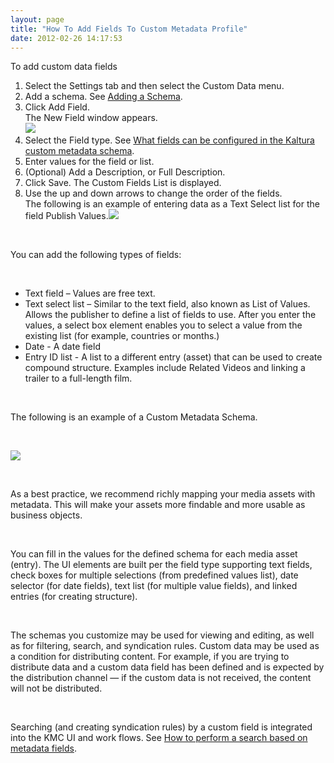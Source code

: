 ```yaml
---
layout: page
title: "How To Add Fields To Custom Metadata Profile"
date: 2012-02-26 14:17:53
---
```


<p class="mce-procedure">
  To add custom data fields
</p>

1.  Select the Settings tab and then select the Custom Data menu.
2.  Add a schema. See <a href="https://knowledge.kaltura.com/node/346" target="_blank">Adding a Schema</a>.
3.  Click Add Field.  
    The New Field window appears.<span style="font-size: small;"><br /><img src="{{site.url}}/assets/293">
4.  Select the Field type. See [What fields can be configured in the Kaltura custom metadata schema][1].
5.  Enter values for the field or list.
6.  (Optional) Add a Description, or Full Description.
7.  Click Save. The Custom Fields List is displayed.
8.  Use the up and down arrows to change the order of the fields.<span style="font-size: small;"><br /></span>The following is an example of entering data as a Text Select list for the field Publish Values.<img src="{{site.url}}/assets/687">

 [1]: http://knowledge.kaltura.com/node/343

 

You can add the following types of fields:

 

*   Text field – Values are free text.
*   Text select list – Similar to the text field, also known as List of Values. Allows the publisher to define a list of fields to use. After you enter the values, a select box element enables you to select a value from the existing list (for example, countries or months.)
*   Date - A date field
*   Entry ID list - A list to a different entry (asset) that can be used to create compound structure. Examples include Related Videos and linking a trailer to a full-length film.

 

The following is an example of a Custom Metadata Schema.

 

<span><img src="{{site.url}}/assets/289">

 

As a best practice, we recommend richly mapping your media assets with metadata. This will make your assets more findable and more usable as business objects.

 

You can fill in the values for the defined schema for each media asset (entry). The UI elements are built per the field type supporting text fields, check boxes for multiple selections (from predefined values list), date selector (for date fields), text list (for multiple value fields), and linked entries (for creating structure).

 

The schemas you customize may be used for viewing and editing, as well as for filtering, search, and syndication rules. Custom data may be used as a condition for distributing content. For example, if you are trying to distribute data and a custom data field has been defined and is expected by the distribution channel — if the custom data is not received, the content will not be distributed.

 

Searching (and creating syndication rules) by a custom field is integrated into the KMC UI and work flows. See [How to perform a search based on metadata fields][2].

 [2]: http://knowledge.kaltura.com/node/350

<span style="font-size: small;"> </span>